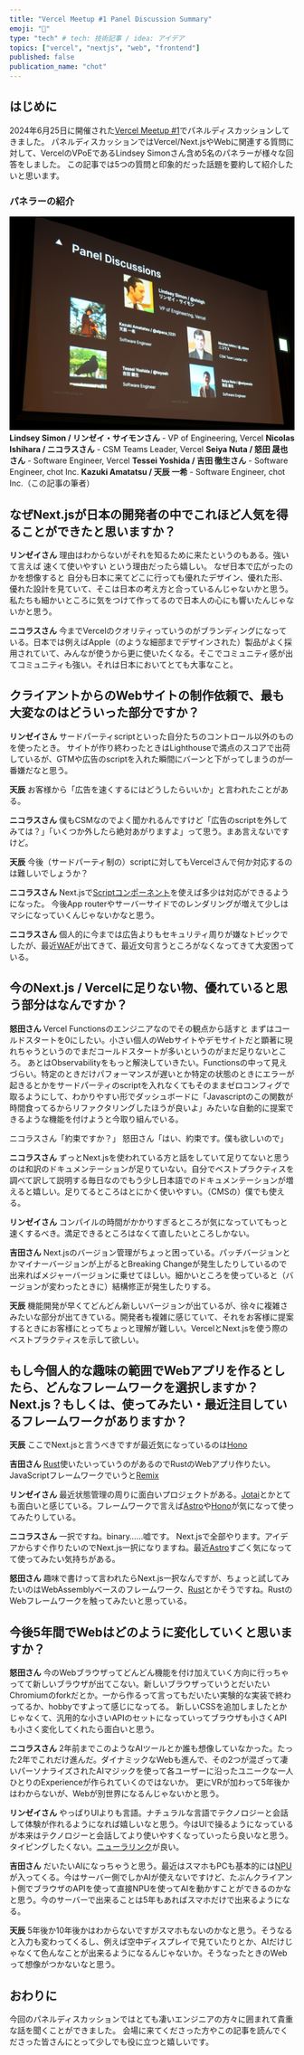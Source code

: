 ```yaml
---
title: "Vercel Meetup #1 Panel Discussion Summary"
emoji: "🔼"
type: "tech" # tech: 技術記事 / idea: アイデア
topics: ["vercel", "nextjs", "web", "frontend"]
published: false
publication_name: "chot"
---
```


## はじめに

2024年6月25日に開催された[Vercel Meetup #1](https://vercel.connpass.com/event/321176/)でパネルディスカッションしてきました。
パネルディスカッションではVercel/Next.jsやWebに関連する質問に対して、VercelのVPoEであるLindsey Simonさん含め5名のパネラーが様々な回答をしました。
この記事では5つの質問と印象的だった話題を要約して紹介したいと思います。

### パネラーの紹介

![](/images/2ab542c1c8671b/vercel_meetup_paneler.jpg)
**Lindsey Simon / リンゼイ・サイモンさん** - VP of Engineering, Vercel
**Nicolas Ishihara / ニコラスさん** - CSM Teams Leader, Vercel
**Seiya Nuta / 怒田 晟也さん** - Software Engineer, Vercel
**Tessei Yoshida / 吉田 徹生さん** - Software Engineer, chot Inc.
**Kazuki Amatatsu / 天辰 一希** - Software Engineer, chot Inc.（この記事の筆者）


## なぜNext.jsが日本の開発者の中でこれほど人気を得ることができたと思いますか？

**リンゼイさん**
理由はわからないがそれを知るために来たというのもある。強いて言えば 速くて使いやすい という理由だったら嬉しい。
なぜ日本で広がったのかを想像すると 自分も日本に来てどこに行っても優れたデザイン、優れた形、優れた設計を見ていて、そこは日本の考え方と合っているんじゃないかと思う。私たちも細かいところに気をつけて作ってるので日本人の心にも響いたんじゃないかと思う。

**ニコラスさん**
今までVercelのクオリティっていうのがブランディングになっている。日本では例えばApple（のような細部までデザインされた）製品がよく採用されていて、みんなが使うから更に使いたくなる。そこでコミュニティ感が出てコミュニティも強い。それは日本においてとても大事なこと。

## クライアントからのWebサイトの制作依頼で、最も大変なのはどういった部分ですか？

**リンゼイさん**
サードパーティscriptといった自分たちのコントロール以外のものを使ったとき。
サイトが作り終わったときはLighthouseで満点のスコアで出荷しているが、GTMや広告のscriptを入れた瞬間にバーンと下がってしまうのが一番嫌だなと思う。

**天辰**
お客様から「広告を速くするにはどうしたらいいか」と言われたことがある。

**ニコラスさん**
僕もCSMなのでよく聞かれるんですけど「広告のscriptを外してみては？」「いくつか外したら絶対あがりますよ」って思う。まあ言えないですけど。

**天辰**
今後（サードパーティ制の）scriptに対してもVercelさんで何か対応するのは難しいでしょうか？

**ニコラスさん**
Next.jsで[Scriptコンポーネント](https://nextjs.org/docs/app/api-reference/components/script)を使えば多少は対応ができるようになった。
今後App routerやサーバーサイドでのレンダリングが増えて少しはマシになっていくんじゃないかなと思う。

**ニコラスさん**
個人的に今までは広告よりもセキュリティ周りが嫌なトピックでしたが、最近[WAF](https://vercel.com/docs/security/vercel-firewall)が出てきて、最近文句言うところがなくなってきて大変困っている。

## 今のNext.js / Vercelに足りない物、優れていると思う部分はなんですか？

**怒田さん**
Vercel Functionsのエンジニアなのでその観点から話すと
まずはコールドスタートを0にしたい。小さい個人のWebサイトやデモサイトだと顕著に現れちゃうというのでまだコールドスタートが多いというのがまだ足りないところ。
あとはObservabilityをもっと解決していきたい。Functionsの中って見えづらい。特定のときだけパフォーマンスが遅いとか特定の状態のときにエラーが起きるとかをサードパーティのscriptを入れなくてもそのままゼロコンフィグで取るようにして、わかりやすい形でダッシュボードに「Javascriptのこの関数が時間食ってるからリファクタリングしたほうが良いよ」みたいな自動的に提案できるような機能を付けようと今取り組んでいる。

ニコラスさん「約束ですか？」
怒田さん「はい、約束です。僕も欲しいので」

**ニコラスさん**
ずっとNext.jsを使われている方と話をしていて足りてないと思うのは和訳のドキュメンテーションが足りていない。自分でベストプラクティスを調べて訳して説明する毎日なのでもう少し日本語でのドキュメンテーションが増えると嬉しい。足りてるところはとにかく使いやすい。（CMSの）僕でも使える。

**リンゼイさん**
コンパイルの時間がかかりすぎるところが気になっていてもっと速くするべき。満足できるところはなくて直したいところしかない。

**吉田さん**
Next.jsのバージョン管理がちょっと困っている。パッチバージョンとかマイナーバージョンが上がるとBreaking Changeが発生したりしているので出来ればメジャーバージョンに乗せてほしい。細かいところを使っていると（バージョンが変わったときに）結構修正が発生したりする。

**天辰**
機能開発が早くてどんどん新しいバージョンが出ているが、徐々に複雑さみたいな部分が出てきている。開発者も複雑に感じていて、それをお客様に提案するときにお客様にとってちょっと理解が難しい。VercelとNext.jsを使う際のベストプラクティスを示して欲しい。

## もし今個人的な趣味の範囲でWebアプリを作るとしたら、どんなフレームワークを選択しますか？Next.js？もしくは、使ってみたい・最近注目しているフレームワークがありますか？

**天辰**
ここでNext.jsと言うべきですが最近気になっているのは[Hono](https://hono.dev/)

**吉田さん**
[Rust](https://www.rust-lang.org/ja)使いたいっていうのがあるのでRustのWebアプリ作りたい。JavaScriptフレームワークでいうと[Remix](https://remix.run/)

**リンゼイさん**
最近状態管理の周りに面白いプロジェクトがある。[Jotai](https://jotai.org/)とかとても面白いと感じている。フレームワークで言えば[Astro](https://astro.build/)や[Hono](https://hono.dev/)が気になって使ってみたりしている。

**ニコラスさん**
一択ですね。binary……嘘です。
Next.jsで全部やります。アイデアからすぐ作りたいのでNext.js一択になりますね。最近[Astro](https://astro.build/)すごく気になってて使ってみたい気持ちがある。

**怒田さん**
趣味で書けって言われたらNext.js一択なんですが、ちょっと試してみたいのはWebAssemblyベースのフレームワーク、[Rust](https://www.rust-lang.org/ja)とかそうですね。RustのWebフレームワークを触ってみたいと思っている。


## 今後5年間でWebはどのように変化していくと思いますか？

**怒田さん**
今のWebブラウザってどんどん機能を付け加えていく方向に行っちゃってて新しいブラウザが出てこない。新しいブラウザっていうとだいたいChromiumのforkだとか。一から作るって言ってもだいたい実験的な実装で終わってるか、hobbyですよって感じになってる。
新しいCSSを追加しましたとかじゃなくて、汎用的な小さいAPIのセットになっていってブラウザも小さくAPIも小さく変化してくれたら面白いと思う。

**ニコラスさん**
2年前までこのようなAIツールとか誰も想像していなかった。たった2年でこれだけ進んだ。ダイナミックなWebも進んで、その2つが混ざって凄いパーソナライズされたAIマジックを使って各ユーザーに沿ったユニークな一人ひとりのExperienceが作られていくのではないか。
更にVRが加わって5年後かはわからないが、Webが別世界になるんじゃないかと思う。

**リンゼイさん**
やっぱりUIよりも言語。ナチュラルな言語でテクノロジーと会話して体験が作れるようになれば嬉しいなと思う。今はUIで操るようになっているが本来はテクノロジーと会話してより使いやすくなっていったら良いなと思う。タイピングしたくない。[ニューラリンク](https://ja.wikipedia.org/wiki/%E3%83%8B%E3%83%A5%E3%83%BC%E3%83%A9%E3%83%AA%E3%83%B3%E3%82%AF#:~:text=%E3%83%8B%E3%83%A5%E3%83%BC%E3%83%A9%E3%83%AA%E3%83%B3%E3%82%AF%EF%BC%88%E8%8B%B1%3A%20Neuralink%20Corporation,%E5%85%AC%E3%81%AB%E5%A0%B1%E3%81%98%E3%82%89%E3%82%8C%E3%81%9F%E3%80%82)が良い。

**吉田さん**
だいたいAIになっちゃうと思う。最近はスマホもPCも基本的には[NPU](https://swri.jp/glossary/NPU)が入ってくる。今はサーバー側でしかAIが使えないですけど、たぶんクライアント側でブラウザのAPIを使って直接NPUを使ってAIを動かすことができるのかなと思う。今のサーバーで出来ることは5年もあればスマホだけで出来るようになる。

**天辰**
5年後か10年後かはわからないですがスマホもないのかなと思う。そうなると入力も変わってくるし、例えば空中ディスプレイで見ていたりとか、AIだけじゃなくて色んなことが出来るようになるんじゃないか。そうなったときのWebって想像がつかないなと思う。

## おわりに

今回のパネルディスカッションではとても凄いエンジニアの方々に囲まれて貴重な話を聞くことができました。
会場に来てくださった方やこの記事を読んでくださった皆さんにとって少しでも役に立つと嬉しいです。
